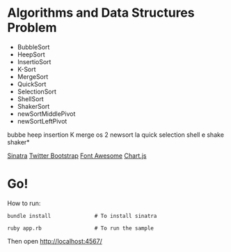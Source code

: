 Algorithms and Data Structures Problem
====
<p>
	<ul>
		<li>BubbleSort</li>
		<li>HeepSort</li>
		<li>InsertioSort</li>
		<li>K-Sort</li>
		<li>MergeSort</li>
		<li>QuickSort</li>
		<li>SelectionSort</li>
		<li>ShellSort</li>
		<li>ShakerSort</li>
		<li>newSortMiddlePivot</li>
		<li>newSortLeftPivot</li>
	</ul>
</p>

bubbe
heep
insertion
K
merge
os 2 newsort la
quick
selection
shell e shake
shaker*


[Sinatra](http://www.sinatrarb.com/)
[Twitter Bootstrap](http://twitter.github.com/bootstrap/)
[Font Awesome](http://fortawesome.github.io/Font-Awesome/)
[Chart.js](http://www.chartjs.org/)

Go!
===

How to run:

    bundle install				# To install sinatra

	ruby app.rb 				# To run the sample
	
Then open [http://localhost:4567/](http://localhost:4567/)